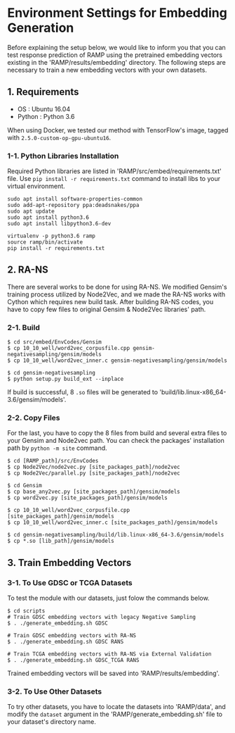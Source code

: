 # Environment Settings for Embedding Generation

Before explaining the setup below, we would like to inform you that you can test response prediction of RAMP using the pretrained embedding vectors existing in the 'RAMP/results/embedding' directory. The following steps are necessary to train a new embedding vectors with your own datasets.

## 1. Requirements

- OS : Ubuntu 16.04
- Python : Python 3.6

When using Docker, we tested our method with TensorFlow's image, tagged with `2.5.0-custom-op-gpu-ubuntu16`.

### 1-1. Python Libraries Installation

Required Python libraries are listed in 'RAMP/src/embed/requirements.txt' file. Use `pip install -r requirements.txt` command to install libs to your virtual environment.

```
sudo apt install software-properties-common
sudo add-apt-repository ppa:deadsnakes/ppa
sudo apt update
sudo apt install python3.6
sudo apt install libpython3.6-dev

virtualenv -p python3.6 ramp
source ramp/bin/activate
pip install -r requirements.txt
```

## 2. RA-NS

There are several works to be done for using RA-NS. We modified Gensim's training process utilized by Node2Vec, and we made the RA-NS works with Cython which requires new build task. After building RA-NS codes, you have to copy few files to original Gensim & Node2Vec libraries' path.

### 2-1. Build

```
$ cd src/embed/EnvCodes/Gensim
$ cp 10_10_well/word2vec_corpusfile.cpp gensim-negativesampling/gensim/models
$ cp 10_10_well/word2vec_inner.c gensim-negativesampling/gensim/models

$ cd gensim-negativesampling
$ python setup.py build_ext --inplace
```

If build is successful, 8 `.so` files will be generated to 'build/lib.linux-x86_64-3.6/gensim/models'.

### 2-2. Copy Files

For the last, you have to copy the 8 files from build and several extra files to your Gensim and Node2vec path. You can check the packages' installation path by `python -m site` command.

```
$ cd [RAMP_path]/src/EnvCodes
$ cp Node2Vec/node2vec.py [site_packages_path]/node2vec
$ cp Node2Vec/parallel.py [site_packages_path]/node2vec

$ cd Gensim
$ cp base_any2vec.py [site_packages_path]/gensim/models
$ cp word2vec.py [site_packages_path]/gensim/models

$ cp 10_10_well/word2vec_corpusfile.cpp [site_packages_path]/gensim/models
$ cp 10_10_well/word2vec_inner.c [site_packages_path]/gensim/models

$ cd gensim-negativesampling/build/lib.linux-x86_64-3.6/gensim/models
$ cp *.so [lib_path]/gensim/models
```

## 3. Train Embedding Vectors

### 3-1. To Use GDSC or TCGA Datasets

To test the module with our datasets, just folow the commands below.

```
$ cd scripts
# Train GDSC embedding vectors with legacy Negative Sampling
$ . ./generate_embedding.sh GDSC

# Train GDSC embedding vectors with RA-NS
$ . ./generate_embedding.sh GDSC RANS

# Train TCGA embedding vectors with RA-NS via External Validation 
$ . ./generate_embedding.sh GDSC_TCGA RANS
```

Trained embedding vectors will be saved into 'RAMP/results/embedding'.

### 3-2. To Use Other Datasets

To try other datasets, you have to locate the datasets into 'RAMP/data', and modify the `dataset` argument in the 'RAMP/generate_embedding.sh' file to your dataset's directory name.